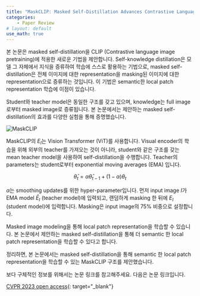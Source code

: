 ```yaml
---
title: "MaskCLIP: Masked Self-Distillation Advances Contrastive Language-Image Pretraining (CVPR 2023)"
categories:
    - Paper Review
# layout: default
use_math: true
---
```

본 논문은 masked self-distillation을 CLIP (Contrastive language image pretraining)에 적용한 새로운 기법을 제안합니다. Self-knowledge distillation은 모델 그 자체에서 지식을 증류하여 학습에 스스로 활용하는 기법으로, masked self-distillation은 전체 이미지에 대한 representation을 masking된 이미지에 대한 representation으로 증류하는 것입니다. 이 기법은 semantic한 local patch representation 학습에 이점이 있습니다.

Student와 teacher model은 동일한 구조를 갖고 있으며, knowledge는 full image로부터 masked image로 증류됩니다. 본 논문에서는 제안하는 masked self-distillation의 효과를 다양한 실험을 통해 증명했습니다.

![MaskCLIP](https://github.com/kkamankun/kkamankun.github.io/assets/46318721/faa4dd73-d5e9-452e-8e27-7ee2cc7979b1)

MaskCLIP의 $E_I$는 Vision Transformer (ViT)를 사용합니다. Visual encoder의 학습을 위해 외부의 teacher를 가져오는 것이 아니라, student와 같은 구조를 갖는 mean teacher model을 사용하여 self-distillation을 수행합니다. Teacher의 parameters는 student로부터 exponential moving averages (EMA) 입니다.

$$
\bar\theta_t=\alpha\bar\theta_{t-1}+(1-\alpha)\theta_t
$$

$\alpha$는 smoothing updates를 위한 hyper-parameter입니다. 먼저 input image $I$가 EMA model $\bar E_I$ (teacher model)에 입력되고, 랜덤하게 masking 한 뒤에 $E_I$ (student model)에 입력합니다. Masking은 input image의 75% 비중으로 설정합니다.

Masked image modeling을 통해 local patch representation을 학습할 수 있습니다. 본 논문에서 제안하는 masked self-distillation을 통해 더 semantic 한 local patch representation을 학습할 수 있다고 합니다.

정리하면, 본 논문에서는 masked self-distillation을 통해 semantic 한 local patch representation을 학습할 수 있는 MaskCLIP 구조를 제안했습니다.

보다 구체적인 정보를 위해서는 논문 링크를 참고해주세요. 다음은 논문 링크입니다.

[CVPR 2023 open access](https://openaccess.thecvf.com/content/CVPR2023/html/Dong_MaskCLIP_Masked_Self-Distillation_Advances_Contrastive_Language-Image_Pretraining_CVPR_2023_paper.html){: target="_blank"}